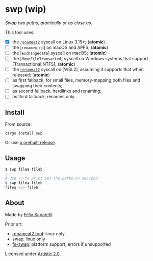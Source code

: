 # swp (wip)

_Swap two paths, atomically or as close as._

This tool uses:

 - [x] the [`renameat2`] syscall on Linux 3.15+; (**atomic**)
 - [ ] the [`renamex_np`] on macOS and APFS; (**atomic**)
 - [ ] the [`exchangedata`] syscall on macOS; (**atomic**)
 - [ ] the [`MoveFileTransacted`] syscall on Windows systems that support [Transactional NTFS]; (**atomic**)
 - [ ] the [`renameat2`] syscall on [WSL2], assuming it supports that when released; (**atomic**)
 - [ ] as first fallback, for small files, memory-mapping both files and swapping their contents;
 - [ ] as second fallback, hardlinks and renaming;
 - [ ] as third fallback, renames only.

[`renameat2`]: https://manpages.debian.org/testing/manpages-dev/renameat2.2.en.html

## Install

From source:

```
cargo install swp
```

Or use [a prebuilt release](https://github.com/passcod/swp/releases).

## Usage

```bash
$ swp filea fileb

# Use -v to print out the paths on success:
$ swp filea fileb
filea <-> fileb
```

## About

Made by [Félix Saparelli](https://passcod.name).

Prior art:

 - [renameat2 tool](https://gist.github.com/eatnumber1/f97ac7dad7b1f5a9721f): linux only
 - [swap](https://crates.io/crates/swap): linux only
 - [fs-swap](https://crates.io/crates/fs-swap): platform support, errors if unsupported

Licensed under [Artistic 2.0](./LICENSE).
